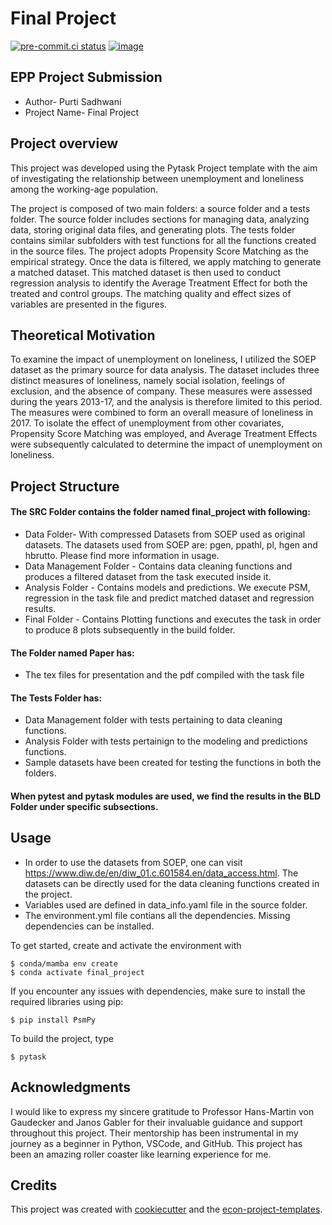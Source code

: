 # Final Project

[![pre-commit.ci status](https://results.pre-commit.ci/badge/github/PurtiS/final_project/main.svg)](https://results.pre-commit.ci/latest/github/PurtiS/final_project/main)
[![image](https://img.shields.io/badge/code%20style-black-000000.svg)](https://github.com/psf/black)

## EPP Project Submission

- Author- Purti Sadhwani
- Project Name- Final Project

## Project overview

This project was developed using the Pytask Project template with the aim of
investigating the relationship between unemployment and loneliness among the working-age
population.

The project is composed of two main folders: a source folder and a tests folder. The
source folder includes sections for managing data, analyzing data, storing original data
files, and generating plots. The tests folder contains similar subfolders with test
functions for all the functions created in the source files. The project adopts
Propensity Score Matching as the empirical strategy. Once the data is filtered, we apply
matching to generate a matched dataset. This matched dataset is then used to conduct
regression analysis to identify the Average Treatment Effect for both the treated and
control groups. The matching quality and effect sizes of variables are presented in the
figures.

## Theoretical Motivation

To examine the impact of unemployment on loneliness, I utilized the SOEP dataset as the
primary source for data analysis. The dataset includes three distinct measures of
loneliness, namely social isolation, feelings of exclusion, and the absence of company.
These measures were assessed during the years 2013-17, and the analysis is therefore
limited to this period. The measures were combined to form an overall measure of
loneliness in 2017. To isolate the effect of unemployment from other covariates,
Propensity Score Matching was employed, and Average Treatment Effects were subsequently
calculated to determine the impact of unemployment on loneliness.

## Project Structure

#### The SRC Folder contains the folder named final_project with following:

- Data Folder- With compressed Datasets from SOEP used as original datasets. The
  datasets used from SOEP are: pgen, ppathl, pl, hgen and hbrutto. Please find more
  information in usage.
- Data Management Folder - Contains data cleaning functions and produces a filtered
  dataset from the task executed inside it.
- Analysis Folder - Contains models and predictions. We execute PSM, regression in the
  task file and predict matched dataset and regression results.
- Final Folder - Contains Plotting functions and executes the task in order to produce 8
  plots subsequently in the build folder.

#### The Folder named Paper has:

- The tex files for presentation and the pdf compiled with the task file

#### The Tests Folder has:

- Data Management folder with tests pertaining to data cleaning functions.
- Analysis Folder with tests pertainign to the modeling and predictions functions.
- Sample datasets have been created for testing the functions in both the folders.

#### When pytest and pytask modules are used, we find the results in the BLD Folder under specific subsections.

## Usage

- In order to use the datasets from SOEP, one can visit
  https://www.diw.de/en/diw_01.c.601584.en/data_access.html. The datasets can be
  directly used for the data cleaning functions created in the project.
- Variables used are defined in data_info.yaml file in the source folder.
- The environment.yml file contians all the dependencies. Missing dependencies can be
  installed.

To get started, create and activate the environment with

```console
$ conda/mamba env create
$ conda activate final_project
```

If you encounter any issues with dependencies, make sure to install the required
libraries using pip:

```
$ pip install PsmPy
```

To build the project, type

```console
$ pytask
```

## Acknowledgments

I would like to express my sincere gratitude to Professor Hans-Martin von Gaudecker and
Janos Gabler for their invaluable guidance and support throughout this project. Their
mentorship has been instrumental in my journey as a beginner in Python, VSCode, and
GitHub. This project has been an amazing roller coaster like learning experience for me.

## Credits

This project was created with [cookiecutter](https://github.com/audreyr/cookiecutter)
and the
[econ-project-templates](https://github.com/OpenSourceEconomics/econ-project-templates).
